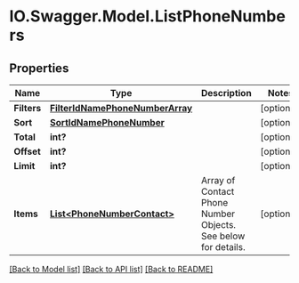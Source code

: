 # IO.Swagger.Model.ListPhoneNumbers
## Properties

Name | Type | Description | Notes
------------ | ------------- | ------------- | -------------
**Filters** | [**FilterIdNamePhoneNumberArray**](FilterIdNamePhoneNumberArray.md) |  | [optional] 
**Sort** | [**SortIdNamePhoneNumber**](SortIdNamePhoneNumber.md) |  | [optional] 
**Total** | **int?** |  | [optional] 
**Offset** | **int?** |  | [optional] 
**Limit** | **int?** |  | [optional] 
**Items** | [**List&lt;PhoneNumberContact&gt;**](PhoneNumberContact.md) | Array of Contact Phone Number Objects. See below for details. | [optional] 

[[Back to Model list]](../README.md#documentation-for-models) [[Back to API list]](../README.md#documentation-for-api-endpoints) [[Back to README]](../README.md)

